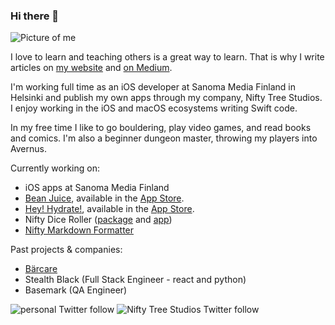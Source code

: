 ### Hi there 👋
![Picture of me](https://res.cloudinary.com/iiroalhonen/image/upload/c_scale,w_500/v1600061757/IMG_23_sml_up4wug.jpg)

I love to learn and teaching others is a great way to learn. That is why I write articles on [my website](https://www.iiroalhonen.com/blog) and [on Medium](https://medium.com/@iiroalhonen).

I'm working full time as an iOS developer at Sanoma Media Finland in Helsinki and publish my own apps through my company, Nifty Tree Studios. I enjoy working in the iOS and macOS ecosystems writing Swift code.

In my free time I like to go bouldering, play video games, and read books and comics.
I'm also a beginner dungeon master, throwing my players into Avernus.

Currently working on:
- iOS apps at Sanoma Media Finland
- [Bean Juice](https://www.niftytreestudios.com/work/bean-juice), available in the [App Store](https://apps.apple.com/us/app/bean-juice/id1502380351).
- [Hey! Hydrate!](https://www.niftytreestudios.com/work/hey-hydrate), available in the [App Store](https://apps.apple.com/us/app/hey-hydrate/id1600285038).
- Nifty Dice Roller ([package](https://github.com/NiftyTreeStudios/Nifty-Dice-Roller) and [app](https://github.com/NiftyTreeStudios/Nifty-Dice-Roller-App))
- [Nifty Markdown Formatter](https://github.com/NiftyTreeStudios/Nifty-Markdown-Formatter)

Past projects & companies:
- [Bärcare](https://baer.care)
- Stealth Black (Full Stack Engineer - react and python)
- Basemark (QA Engineer)

![personal Twitter follow](https://img.shields.io/twitter/follow/iiroalhonen?style=social)
![Nifty Tree Studios Twitter follow](https://img.shields.io/twitter/follow/NiftyTreeStudio?style=social)
